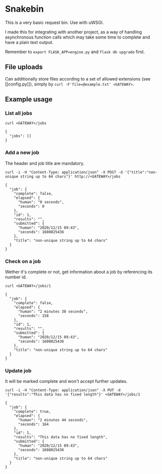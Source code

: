 # Snakebin

This is a very basic request bin. Use with uWSGI.

I made this for integrating with another project, as a way of handling asynchronous function calls which may take some time to complete and have a plain text output.

Remember to `export FLASK_APP=engine.py` and `flask db upgrade` first.

## File uploads

Can additionally store files according to a set of allowed extensions (see [[config.py]]), simply by `curl -F'file=@example.txt' <GATEWAY>`.

## Example usage

### List all jobs

`curl <GATEWAY>/jobs`

```
{
  "jobs": []
}
```

### Add a new job

The header and job title are mandatory.

`curl -i -H "Content-Type: application/json" -X POST -d '{"title":"non-unique string up to 64 chars"}' http://<GATEWAY>/jobs`

```
{
  "job": {
    "complete": false,
    "elapsed": {
      "human": "0 seconds",
      "seconds": 0
    },
    "id": 1,
    "results": "",
    "submitted": {
      "human": "2020/12/15 09:43",
      "seconds": 1608025436
    },
    "title": "non-unique string up to 64 chars"
  }
}
```

### Check on a job

Wether it's complete or not, get information about a job by referencing its number id.

`curl <GATEWAY>/jobs/1`

```
{
  "job": {
    "complete": false,
    "elapsed": {
      "human": "2 minutes 38 seconds",
      "seconds": 158
    },
    "id": 1,
    "results": "",
    "submitted": {
      "human": "2020/12/15 09:43",
      "seconds": 1608025436
    },
    "title": "non-unique string up to 64 chars"
  }
}
```

### Update job

It will be marked complete and won't accept further updates.

`curl -i -H "Content-Type: application/json" -X PUT -d '{"results":"This data has no fixed length"}' <GATEWAY>/jobs/1`

```
{
  "job": {
    "complete": true,
    "elapsed": {
      "human": "2 minutes 44 seconds",
      "seconds": 164
    },
    "id": 1,
    "results": "This data has no fixed length",
    "submitted": {
      "human": "2020/12/15 09:43",
      "seconds": 1608025436
    },
    "title": "non-unique string up to 64 chars"
  }
}
```
